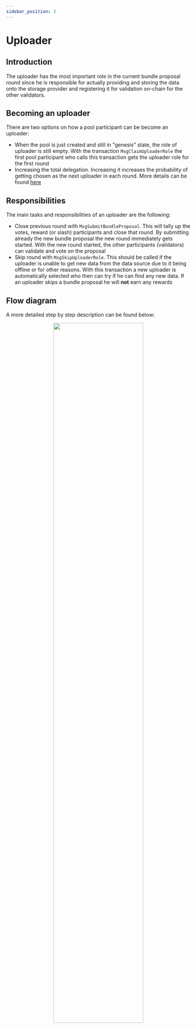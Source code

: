 ```yaml
---
sidebar_position: 3
---
```


# Uploader

## Introduction

The uploader has the most important role in the current bundle proposal round since he is responsible for actually providing and storing the data onto the storage provider
and registering it for validation on-chain for the other validators.

## Becoming an uploader

There are two options on how a pool participant can be become an uploader:

- When the pool is just created and still in "genesis" state, the role of uploader is still empty. With the transaction `MsgClaimUploaderRole` the first pool participant who calls this transaction gets the uploader role for the first round
- Increasing the total delegation. Increasing it increases the probability of getting chosen as the next uploader in each round. More details can be found [here](/protocol_devs/advanced_concepts/uploader_reward_calculation.md)

## Responsibilities

The main tasks and responsibilities of an uploader are the following:

- Close previous round with `MsgSubmitBundleProposal`. This will tally up the votes, reward (or slash) participants and close that round. By submitting already the new bundle proposal
the new round immediately gets started. With the new round started, the other participants (validators) can validate and vote on the proposal
- Skip round with `MsgSkipUploaderRole`. This should be called if the uploader is unable to get new data from the data source due to it being offline or for other reasons. With this transaction
a new uploader is automatically selected who then can try if he can find any new data. If an uploader skips a bundle proposal he will **not** earn any rewards

## Flow diagram

A more detailed step by step description can be found below:

<p align="center">
  <img width="70%" src="/img/uploader_steps.png" />
</p>
